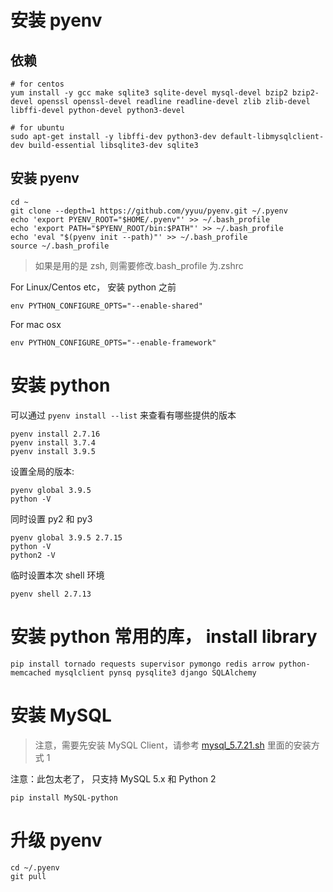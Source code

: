 # 安装 pyenv

## 依赖

```
# for centos
yum install -y gcc make sqlite3 sqlite-devel mysql-devel bzip2 bzip2-devel openssl openssl-devel readline readline-devel zlib zlib-devel libffi-devel python-devel python3-devel
```

```
# for ubuntu
sudo apt-get install -y libffi-dev python3-dev default-libmysqlclient-dev build-essential libsqlite3-dev sqlite3
```

## 安装 pyenv

```
cd ~
git clone --depth=1 https://github.com/yyuu/pyenv.git ~/.pyenv
echo 'export PYENV_ROOT="$HOME/.pyenv"' >> ~/.bash_profile
echo 'export PATH="$PYENV_ROOT/bin:$PATH"' >> ~/.bash_profile
echo 'eval "$(pyenv init --path)"' >> ~/.bash_profile
source ~/.bash_profile
```

> 如果是用的是 zsh, 则需要修改.bash_profile 为.zshrc

For Linux/Centos etc， 安装 python 之前

```
env PYTHON_CONFIGURE_OPTS="--enable-shared"
```

For mac osx

```
env PYTHON_CONFIGURE_OPTS="--enable-framework"
```

# 安装 python

可以通过 `pyenv install --list` 来查看有哪些提供的版本

```
pyenv install 2.7.16
pyenv install 3.7.4
pyenv install 3.9.5
```

设置全局的版本:

```
pyenv global 3.9.5
python -V
```

同时设置 py2 和 py3

```
pyenv global 3.9.5 2.7.15
python -V
python2 -V

```

临时设置本次 shell 环境

```
pyenv shell 2.7.13
```

# 安装 python 常用的库， install library

```
pip install tornado requests supervisor pymongo redis arrow python-memcached mysqlclient pynsq pysqlite3 django SQLAlchemy
```

# 安装 MySQL

> 注意，需要先安装 MySQL Client，请参考 [mysql_5.7.21.sh](../mysql_5.7.21.sh) 里面的安装方式 1

注意：此包太老了， 只支持 MySQL 5.x 和 Python 2

```
pip install MySQL-python
```

# 升级 pyenv

```
cd ~/.pyenv
git pull
```
